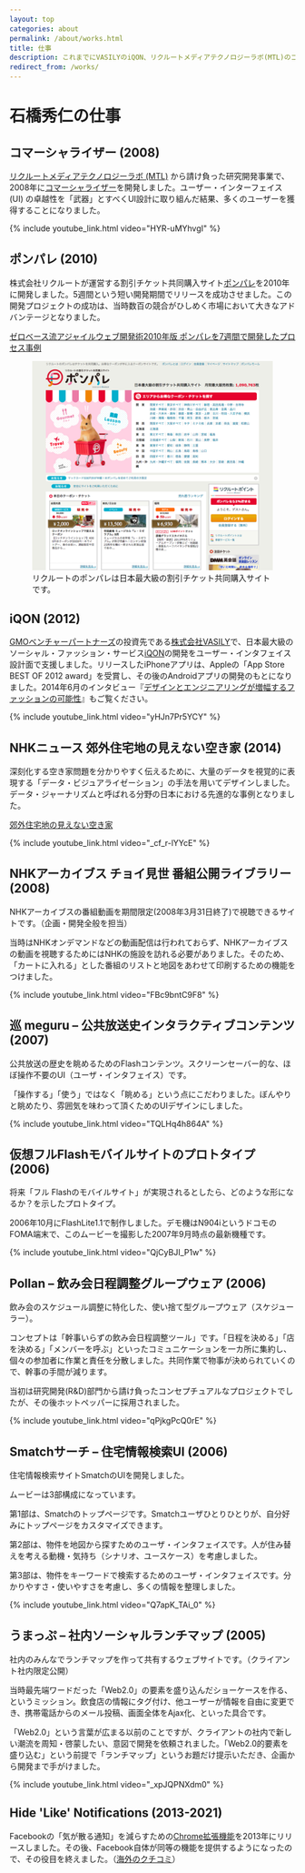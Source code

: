 ```yaml
---
layout: top
categories: about
permalink: /about/works.html
title: 仕事
description: これまでにVASILYのiQON、リクルートメディアテクノロジーラボ(MTL)のコマーシャライザー、リクルートのポンパレなどの開発に携わりました。
redirect_from: /works/
---
```


# 石橋秀仁の仕事

## コマーシャライザー (2008)

[リクルートメディアテクノロジーラボ (MTL)](http://mtl.recruit.co.jp/) から請け負った研究開発事業で、2008年に[コマーシャライザー](http://mtl.recruit.co.jp/works/2008/cmizer.html)を開発しました。ユーザー・インターフェイス (UI) の卓越性を「武器」とすべくUI設計に取り組んだ結果、多くのユーザーを獲得することになりました。

{% include youtube_link.html video="HYR-uMYhvgI" %}

## ポンパレ (2010)

株式会社リクルートが運営する割引チケット共同購入サイト[ポンパレ](http://ponpare.jp)を2010年に開発しました。5週間という短い開発期間でリリースを成功させました。この開発プロジェクトの成功は、当時数百の競合がひしめく市場において大きなアドバンテージとなりました。

[ゼロベース流アジャイルウェブ開発術2010年版 ポンパレを7週間で開発したプロセス事例](/blog/2012/07/09/agile-development.html)

<figure>
  <img src="/assets/about/2015-01-12-works/ponpare.png" alt="ポンパレのスクリーンショット">
  <figcaption>リクルートのポンパレは日本最大級の割引チケット共同購入サイトです。</figcaption>
</figure>

## iQON (2012)

[GMOベンチャーパートナーズ](http://www.gmo-vp.com)の投資先である[株式会社VASILY](http://vasily.jp)で、日本最大級のソーシャル・ファッション・サービス[iQON](http://www.iqon.jp)の開発をユーザー・インタフェイス設計面で支援しました。リリースしたiPhoneアプリは、Appleの「App Store BEST OF 2012 award」を受賞し、その後のAndroidアプリの開発のもとになりました。2014年6月のインタビュー『[デザインとエンジニアリングが増幅するファッションの可能性](http://gmo-vp.com/interview/2014/08/2.html)』もご覧ください。

{% include youtube_link.html video="yHJn7Pr5YCY" %}

## NHKニュース 郊外住宅地の見えない空き家 (2014)

深刻化する空き家問題を分かりやすく伝えるために、大量のデータを視覚的に表現する「データ・ビジュアライゼーション」の手法を用いてデザインしました。データ・ジャーナリズムと呼ばれる分野の日本における先進的な事例となりました。

[郊外住宅地の見えない空き家](http://www3.nhk.or.jp/news/akiya/)

{% include youtube_link.html video="_cf_r-lYYcE" %}

## NHKアーカイブス チョイ見世 番組公開ライブラリー (2008)

NHKアーカイブスの番組動画を期間限定(2008年3月31日終了)で視聴できるサイトです。（企画・開発全般を担当）

当時はNHKオンデマンドなどの動画配信は行われておらず、NHKアーカイブスの動画を視聴するためにはNHKの施設を訪れる必要がありました。そのため、「カートに入れる」とした番組のリストと地図をあわせて印刷するための機能をつけました。

{% include youtube_link.html video="FBc9bntC9F8" %}

## 巡 meguru – 公共放送史インタラクティブコンテンツ (2007)

公共放送の歴史を眺めるためのFlashコンテンツ。スクリーンセーバー的な、ほぼ操作不要のUI（ユーザ・インタフェイス）です。

「操作する」「使う」ではなく「眺める」という点にこだわりました。ぼんやりと眺めたり、雰囲気を味わって頂くためのUIデザインにしました。

{% include youtube_link.html video="TQLHq4h864A" %}

## 仮想フルFlashモバイルサイトのプロトタイプ (2006)

将来「フル Flashのモバイルサイト」が実現されるとしたら、どのような形になるか？を示したプロトタイプ。

2006年10月にFlashLite1.1で制作しました。デモ機はN904iというドコモのFOMA端末で、このムービーを撮影した2007年9月時点の最新機種です。　

{% include youtube_link.html video="QjCyBJI_P1w" %}

## Pollan – 飲み会日程調整グループウェア (2006)

飲み会のスケジュール調整に特化した、使い捨て型グループウェア（スケジューラー）。

コンセプトは「幹事いらずの飲み会日程調整ツール」です。「日程を決める」「店を決める」「メンバーを呼ぶ」といったコミュニケーションを一カ所に集約し、個々の参加者に作業と責任を分散しました。共同作業で物事が決められていくので、幹事の手間が減ります。

当初は研究開発(R&D)部門から請け負ったコンセプチュアルなプロジェクトでしたが、その後ホットペッパーに採用されました。

{% include youtube_link.html video="qPjkgPcQ0rE" %}

## Smatchサーチ – 住宅情報検索UI (2006)

住宅情報検索サイトSmatchのUIを開発しました。

ムービーは3部構成になっています。

第1部は、Smatchのトップページです。Smatchユーザひとりひとりが、自分好みにトップページをカスタマイズできます。

第2部は、物件を地図から探すためのユーザ・インタフェイスです。人が住み替えを考える動機・気持ち（シナリオ、ユースケース）を考慮しました。

第3部は、物件をキーワードで検索するためのユーザ・インタフェイスです。分かりやすさ・使いやすさを考慮し、多くの情報を整理しました。

{% include youtube_link.html video="Q7apK_TAi_0" %}

## うまっぷ – 社内ソーシャルランチマップ (2005)

社内のみんなでランチマップを作って共有するウェブサイトです。（クライアント社内限定公開）

当時最先端ワードだった「Web2.0」の要素を盛り込んだショーケースを作る、というミッション。飲食店の情報にタグ付け、他ユーザーが情報を自由に変更でき、携帯電話からのメール投稿、画面全体をAjax化、といった具合です。

「Web2.0」という言葉が広まる以前のことですが、クライアントの社内で新しい潮流を周知・啓蒙したい、意図で開発を依頼されました。「Web2.0的要素を盛り込む」という前提で「ランチマップ」というお題だけ提示いただき、企画から開発まで手がけました。

{% include youtube_link.html video="_xpJQPNXdm0" %}

## Hide 'Like' Notifications (2013-2021)

Facebookの「気が散る通知」を減らすための[Chrome拡張機能](https://chrome.google.com/webstore/detail/hide-likes-on-facebook-no/kbfakkkdllpodegeoggpfcmjabodhpca)を2013年にリリースしました。その後、Facebook自体が同等の機能を提供するようになったので、その役目を終えました。（[海外のクチコミ](https://www.tubblog.co.uk/blog/tech-reviews/hide-facebook-like-notifications/)）
